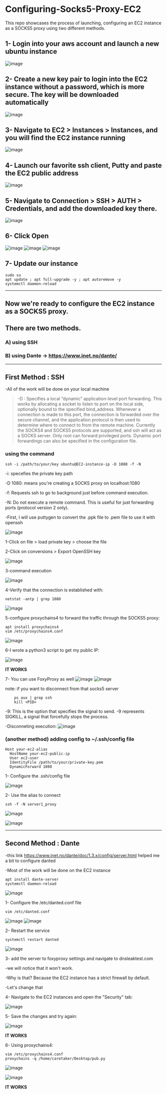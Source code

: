 # Configuring-Socks5-Proxy-EC2
This repo showcases the process of launching, configuring an EC2 instance as a SOCKS5 proxy using two different methods.

## 1- Login into your aws account and launch a new ubuntu instance

![image](https://github.com/user-attachments/assets/35d6edd2-f85d-42c2-bca2-2b96df173552)

## 2- Create a new key pair to login into the EC2 instance without a password, which is more secure. The key will be downloaded automatically

![image](https://github.com/user-attachments/assets/5c9dca43-2b07-45cd-9d04-610cc424c204)

## 3- Navigate to EC2 > Instances > Instances, and you will find the EC2 instance running

![image](https://github.com/user-attachments/assets/b657bad8-bf1d-4fa2-9b90-842c559087f5)

## 4- Launch our favorite ssh client, Putty and paste the EC2 public address

![image](https://github.com/user-attachments/assets/ab8b78fd-4aa9-4cfa-bd47-81f7b3116dce)

## 5- Navigate to Connection > SSH > AUTH > Credentials, and add the downloaded key there.

![image](https://github.com/user-attachments/assets/822cac77-51be-4b7c-8e6a-1afed1fdc44b)

## 6- Click Open

![image](https://github.com/user-attachments/assets/34835221-348a-46a4-a47e-a46050c433d4)
![image](https://github.com/user-attachments/assets/00853355-9e09-4eb2-bcc8-7c39e8d36422)
![image](https://github.com/user-attachments/assets/5354caef-3b99-4199-a872-ed15293daab2)

## 7- Update our instance

    sudo su
    apt update ; apt full-upgrade -y ; apt autoremove -y
    systemctl daemon-reload

-----------------------------------------------------------------------------------------

## Now we're ready to configure the EC2 instance as a SOCKS5 proxy.
## There are two methods.

### A) using SSH
### B) using Dante -> https://www.inet.no/dante/

------------------------------------------------------------------------------------------

## First Method : SSH

-All of the work will be done on your local machine
> -D : Specifies a local “dynamic” application-level port
               forwarding.  This works by allocating a socket to listen
               to port on the local side, optionally bound to the
               specified bind_address.  Whenever a connection is made to
               this port, the connection is forwarded over the secure
               channel, and the application protocol is then used to
               determine where to connect to from the remote machine.
               Currently the SOCKS4 and SOCKS5 protocols are supported,
               and ssh will act as a SOCKS server.  Only root can forward
               privileged ports.  Dynamic port forwardings can also be
               specified in the configuration file.

### using the command 
    ssh -i /path/to/your/key ubuntu@EC2-instance-ip -D 1080 -f -N
-i: specefies the private key path

-D 1080: means you're creating a SOCKS proxy on localhost:1080

-f: Requests ssh to go to background just before command execution.

-N: Do not execute a remote command. This is useful for just forwarding ports (protocol version 2 only).


-First, I will use puttygen to convert the .ppk file to .pem file to use it with openssh

![image](https://github.com/user-attachments/assets/b63df90e-df78-4695-b7ea-edf0f4a4b3bb)

1-Click on file > load private key > choose the file

2-Click on conversions > Export OpenSSH key

![image](https://github.com/user-attachments/assets/2400cded-6e3a-43a6-96c7-9f80a4dcb39b)

3-command execution

![image](https://github.com/user-attachments/assets/4601152e-1be6-4828-ade7-15533fdc2aee)

4-Verify that the connection is established with:
        
    netstat -antp | grep 1080

![image](https://github.com/user-attachments/assets/c11fb914-f11e-480c-b972-88a14641e1e6)

5-configure proxychains4 to forward the traffic through the SOCKS5 proxy:

    apt install proxychains4
    vim /etc/proxychains4.conf
    
![image](https://github.com/user-attachments/assets/b204a9ae-d595-4290-a280-d8b1453204d6)

6-I wrote a python3 script to get my public IP:

![image](https://github.com/user-attachments/assets/e4a19b60-9047-4b4a-8ded-b57c9e6ecbd2)

**IT WORKS**

7- You can use FoxyProxy as well
![image](https://github.com/user-attachments/assets/66e26d1e-bb9d-46f5-ac0b-c6f840be4991)
![image](https://github.com/user-attachments/assets/5769a109-71a5-48f5-9fb1-c494985ad137)


note: if you want to disconnect from that socks5 server

        ps aux | grep ssh
        kill <PID>
-9: This is the option that specifies the signal to send. -9 represents SIGKILL, a signal that forcefully stops the process.

-Disconneting execution:
![image](https://github.com/user-attachments/assets/30b04eb5-a6d3-4e96-9ca5-a344cda13da7)


### (another method) adding config to ~/.ssh/config file

    Host your-ec2-alias
      HostName your-ec2-public-ip
      User ec2-user
      IdentityFile /path/to/your/private-key.pem
      DynamicForward 1080
     
1- Configure the .ssh/config file

![image](https://github.com/user-attachments/assets/7a117bec-7151-413b-a4f6-bc3aab8f22f6)

2- Use the alias to connect

    ssh -f -N server1_proxy
    
![image](https://github.com/user-attachments/assets/a5df076c-fe37-47ba-b16b-240d3580305f)

![image](https://github.com/user-attachments/assets/a295d3e1-bba3-49d3-bdb7-16ddfc12f973)


------------------------------------------------------------------------------------------

## Second Method : Dante
-this link https://www.inet.no/dante/doc/1.3.x/config/server.html helped me a bit to configure danted

-Most of the work will be done on the EC2 instance

    apt install dante-server
    systemctl daemon-reload

![image](https://github.com/user-attachments/assets/6ba78412-eda9-4a34-9e97-cb307bd133a2)

1- Configure the /etc/danted.conf file

    vim /etc/danted.conf

![image](https://github.com/user-attachments/assets/b1691b05-6ae2-400c-bf07-8f31d65752e5)
![image](https://github.com/user-attachments/assets/f854e3e8-6698-4010-ad1f-bcf135a598ed)

2- Restart the service

    systemctl restart danted
    
![image](https://github.com/user-attachments/assets/3d27455f-cf46-4d3b-823c-927c55033de1)


3- add the server to foxyproxy settings and navigate to dnsleaktest.com

-we will notice that it won't work.

-Why is that? Because the EC2 instance has a strict firewall by default.

-Let's change that

4- Navigate to the EC2 instances and open the "Security" tab:

![image](https://github.com/user-attachments/assets/1a693e4c-f083-467e-8dcd-600f973b50da)

5- Save the changes and try again:

![image](https://github.com/user-attachments/assets/b94d4e12-a2d6-46d6-b148-2125e0160e7d)

**IT WORKS**

6- Using proxychains4:

    vim /etc/proxychains4.conf
    proxychains -q /home/caretaker/Desktop/pub.py

![image](https://github.com/user-attachments/assets/0e5d397a-9568-4cff-b275-02402ece2332)

![image](https://github.com/user-attachments/assets/68fa9a1b-3ccc-4c82-9c70-b52ecd8706d4)

**IT WORKS**
